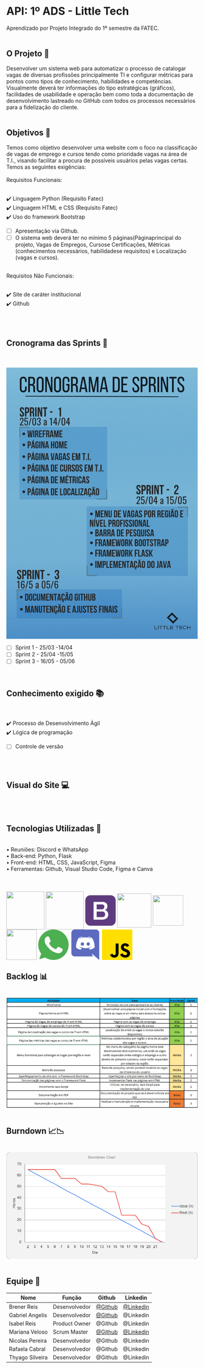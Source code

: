 # API: 1º ADS - Little Tech

Aprendizado por Projeto Integrado do 1º semestre da FATEC.
<br>
<br>
<h2> O Projeto 💼 </h2>
Desenvolver um sistema web para automatizar o processo de catalogar vagas de diversas profissões principalmente  TI  e  configurar  métricas  para  pontos  como  tipos  de  conhecimento,  habilidades  e competências.  Visualmente  deverá  ter  informações  do  tipo  estratégicas  (gráficos),  facilidades  de usabilidade  e operação bem como toda a documentação de desenvolvimento lastreado no GitHub com todos os processos necessários para a fidelização do cliente. 
<br>
<br>
<h2>Objetivos 📌</h2>
Temos como objetivo desenvolver uma website com o foco na classificação de vagas de emprego e cursos tendo como prioridade vagas na área de T.I., visando facilitar a procura de possíveis usuários pelas vagas certas. Temos as seguintes exigências:
<br>
<br>
Requisitos Funcionais:<br>
<br>

✔️ Linguagem Python (Requisito Fatec)<br>
✔️ Linguagem HTML e CSS (Requisito Fatec)<br>
✔️ Uso do framework Bootstrap<br>
- [ ] Apresentação via Github.<br>
- [ ] O sistema web deverá ter no mínimo 5 páginas(Páginaprincipal do projeto, Vagas de Empregos, Cursose Certificações, Métricas (conhecimentos necessários, habilidadese requisitos) e Localização (vagas e cursos).
<br>
Requisitos Não Funcionais:<br>
<br>

✔️ Site de caráter institucional <br>
✔️ Github <br>

<br>
<br>
<h2>Cronograma das Sprints 📆</h2><br>
<br>
<img align="center" src="/img/Cronograma das prints - png.png"/>
<br>

- [ ] Sprint 1 - 25/03 -14/04 <br>
- [ ] Sprint 2 - 25/04 -15/05 <br>
- [ ] Sprint 3 - 16/05 - 05/06 <br>
<br>
<h2>Conhecimento exigido 📚</h2><br>

✔️ Processo de Desenvolvimento Ágil<br>
✔️ Lógica de programação<br>
- [ ] Controle de versão<br>
<br>
<br>
<h2>Visual do Site 💻</h2>
<br>
<br>
<h2>Tecnologias Utilizadas 🔧</h2>
<br>
• Reuniões: Discord e WhatsApp <br>
• Back-end: Python, Flask<br>
• Front-end: HTML, CSS, JavaScript, Figma <br>
• Ferramentas: Github, Visual Studio Code, Figma e Canva <br>
<br>
<br>
<div style="display: inline_blocks"><br>
 <img align="center" src="https://cdn.jsdelivr.net/gh/devicons/devicon/icons/html5/html5-original-wordmark.svg" height= "100" width= "100"/> 
 <img align="center" src="https://cdn.jsdelivr.net/gh/devicons/devicon/icons/css3/css3-original-wordmark.svg" height= "100" width= "100"/>
  <img align="center"src="/img/bootstrap.png"/ height= "80" width= "80"/>    
 <img align="center"src="https://cdn.jsdelivr.net/gh/devicons/devicon/icons/python/python-original.svg" height= "90" width= "90"/>
 <img align="center"src="https://cdn.jsdelivr.net/gh/devicons/devicon/icons/canva/canva-original.svg" height= "80" width= "80"/> 
 <img align="center"src="https://cdn.jsdelivr.net/gh/devicons/devicon/icons/figma/figma-original.svg" height= "80" width= "80"/>         
 <img align="center"src="/img/whatsapp.png"/ height= "80" width= "80"/>                 
 <img align="center"src="/img/discord.png"/ height= "80" width= "80"/>    
 <img align="center"src="/img/js.png"/ height= "80" width= "80"/>  
 
<br>
<h2>Backlog 📊</h2>
<br>
<img align="center" src="/img/Prioridade_Atividades.jpeg"/>
<br>
<br>
<h2>Burndown 📈📉 </h2> <br>
<img align="center"src="/img/burndown.png"/>  
<br>
<br>
<h2>Equipe 👾</h2>
 
 Nome|Função|Github|Linkedin 
-----|------|------|---------
Brener Reis    |Desenvolvedor|[@Github](https://github.com/BrenerReis)|[@Linkedin](https://www.linkedin.com/in/brener-freire-058950230/)
Gabriel Angelis|Desenvolvedor|[@Github](https://github.com/GabrAngelis)|@Linkedin
Isabel Reis    |Product Owner|@Github|@Linkedin
Mariana Veloso |Scrum Master |[@Github](https://github.com/Marih2210)|[@Linkedin](www.linkedin.com/in/mariana-veloso-979436231)
Nicolas Pereira|Desenvolvedor|@Github|@Linkedin
Rafaela Cabral |Desenvolvedor|@Github|@Linkedin
Thyago Silveira|Desenvolvedor|@Github|@Linkedin

 
<br>
<br>


